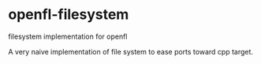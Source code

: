 # openfl-filesystem
filesystem implementation for openfl

A very naive implementation of file system to ease ports toward cpp target.
